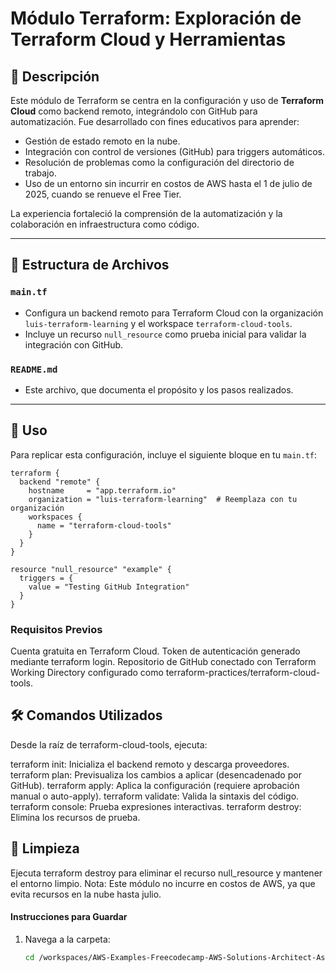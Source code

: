 # Módulo Terraform: Exploración de Terraform Cloud y Herramientas

## 📌 Descripción

Este módulo de Terraform se centra en la configuración y uso de **Terraform Cloud** como backend remoto, integrándolo con GitHub para automatización. Fue desarrollado con fines educativos para aprender:

- Gestión de estado remoto en la nube.
- Integración con control de versiones (GitHub) para triggers automáticos.
- Resolución de problemas como la configuración del directorio de trabajo.
- Uso de un entorno sin incurrir en costos de AWS hasta el 1 de julio de 2025, cuando se renueve el Free Tier.

La experiencia fortaleció la comprensión de la automatización y la colaboración en infraestructura como código.

---

## 📁 Estructura de Archivos

### `main.tf`

- Configura un backend remoto para Terraform Cloud con la organización `luis-terraform-learning` y el workspace `terraform-cloud-tools`.
- Incluye un recurso `null_resource` como prueba inicial para validar la integración con GitHub.

### `README.md`

- Este archivo, que documenta el propósito y los pasos realizados.

---

## 🚀 Uso

Para replicar esta configuración, incluye el siguiente bloque en tu `main.tf`:

```hcl
terraform {
  backend "remote" {
    hostname     = "app.terraform.io"
    organization = "luis-terraform-learning"  # Reemplaza con tu organización
    workspaces {
      name = "terraform-cloud-tools"
    }
  }
}

resource "null_resource" "example" {
  triggers = {
    value = "Testing GitHub Integration"
  }
}
```

### Requisitos Previos
Cuenta gratuita en Terraform Cloud.
Token de autenticación generado mediante terraform login.
Repositorio de GitHub conectado con Terraform Working Directory configurado como terraform-practices/terraform-cloud-tools.

## 🛠️ Comandos Utilizados
Desde la raíz de terraform-cloud-tools, ejecuta:

terraform init: Inicializa el backend remoto y descarga proveedores.
terraform plan: Previsualiza los cambios a aplicar (desencadenado por GitHub).
terraform apply: Aplica la configuración (requiere aprobación manual o auto-apply).
terraform validate: Valida la sintaxis del código.
terraform console: Prueba expresiones interactivas.
terraform destroy: Elimina los recursos de prueba.

## 🧹 Limpieza
Ejecuta terraform destroy para eliminar el recurso null_resource y mantener el entorno limpio.
Nota: Este módulo no incurre en costos de AWS, ya que evita recursos en la nube hasta julio.

#### Instrucciones para Guardar
1. Navega a la carpeta:
   ```bash
   cd /workspaces/AWS-Examples-Freecodecamp-AWS-Solutions-Architect-Associate-Certification-/terraform-practices/terraform-cloud-tools
   ```
